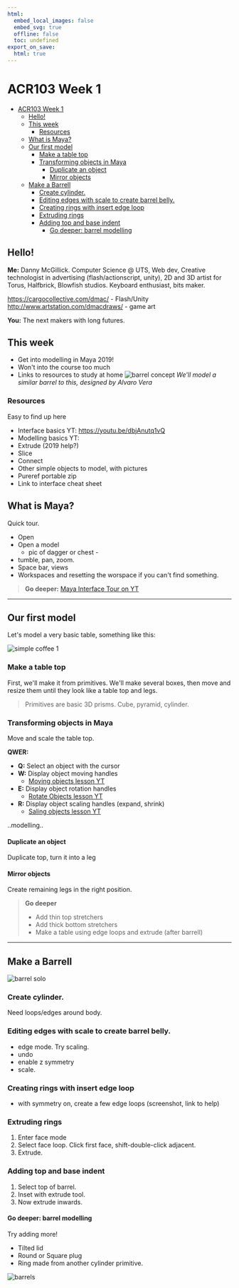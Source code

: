```yaml
---
html:
  embed_local_images: false
  embed_svg: true
  offline: false
  toc: undefined
export_on_save:
  html: true
---
```

# ACR103 Week 1


<!-- @import "[TOC]" {cmd="toc" depthFrom=1 depthTo=6 orderedList=false} -->

<!-- code_chunk_output -->

- [ACR103 Week 1](#acr103-week-1)
  - [Hello!](#hello)
  - [This week](#this-week)
    - [Resources](#resources)
  - [What is Maya?](#what-is-maya)
  - [Our first model](#our-first-model)
    - [Make a table top](#make-a-table-top)
    - [Transforming objects in Maya](#transforming-objects-in-maya)
      - [Duplicate an object](#duplicate-an-object)
      - [Mirror objects](#mirror-objects)
  - [Make a Barrell](#make-a-barrell)
    - [Create cylinder.](#create-cylinder)
    - [Editing edges with scale to create barrel belly.](#editing-edges-with-scale-to-create-barrel-belly)
    - [Creating rings with insert edge loop](#creating-rings-with-insert-edge-loop)
    - [Extruding rings](#extruding-rings)
    - [Adding top and base indent](#adding-top-and-base-indent)
      - [Go deeper: barrel modelling](#go-deeper-barrel-modelling)

<!-- /code_chunk_output -->


## Hello!

**Me:** Danny McGillick. Computer Science @ UTS, Web dev, Creative technologist in advertising (flash/actionscript, unity), 2D and 3D artist for Torus, Halfbrick, Blowfish studios. Keyboard enthusiast, bits maker.

https://cargocollective.com/dmac/ - Flash/Unity 
http://www.artstation.com/dmacdraws/ - game art

**You:** The next makers with long futures.

## This week

* Get into modelling in Maya 2019!
* Won't into the course too much
* Links to resources to study at home
![barrel concept](assets/week1/barrel_simple_solo.jpg)
_We'll model a similar barrel to this, designed by Alvaro Vera_

### Resources

Easy to find up here

* Interface basics YT: https://youtu.be/dbjAnutq1vQ
* Modelling basics YT: 
* Extrude (2019 help?)
* Slice
* Connect
* Other simple objects to model, with pictures
* Pureref portable zip
* Link to interface cheat sheet

## What is Maya?

Quick tour.
* Open
* Open a model
  - pic of dagger or chest -
* tumble, pan, zoom.
* Space bar, views
* Workspaces and resetting the worspace if you can't find something.
  
> **Go deeper:** 
>  [Maya Interface Tour on YT](https://www.youtube.com/watch?v=okaC2_NxPYQ&list=PLD8E5717592CF5C26&index=10)

___

## Our first model

Let's model a very basic table, something like this:

![simple coffee 1](assets/week1/coffee_table_simple_01.jpg)

### Make a table top 
First, we'll make it from primitives. We'll make several boxes, then move and resize them until they look like a table top and legs.

> Primitives are basic 3D prisms. Cube, pyramid, cylinder.

### Transforming objects in Maya
Move and scale the table top.

**QWER:**
* **Q:** Select an object with the cursor
* **W:** Display object moving handles
  - [Moving objects lesson YT](https://www.youtube.com/watch?v=1n89UOtMI_Y&list=PLD8E5717592CF5C26&index=7)
* **E:** Display object rotation handles
  - [Rotate Objects lesson YT](https://www.youtube.com/watch?v=BvsN5GzxoHo&list=PLD8E5717592CF5C26&index=8)
* **R:** Display object scaling handles (expand, shrink)
  - [Saling objects lesson YT](https://www.youtube.com/watch?v=Kmuf2M9Nvp0&list=PLD8E5717592CF5C26&index=9)

..modelling..

#### Duplicate an object
Duplicate top, turn it into a leg

#### Mirror objects
Create remaining legs in the right position.

> **Go deeper**
> * Add thin top stretchers 
> * Add thick bottom stretchers
> * Make a table using edge loops and extrude (after barrell)
  
---

## Make a Barrell

![barrel solo](assets/week1/barrel_simple_solo.jpg)

### Create cylinder.

Need loops/edges around body.

### Editing edges with scale to create barrel belly.
  - edge mode. Try scaling.
  - undo
  - enable z symmetry
  - scale.

### Creating rings with insert edge loop
  - with symmetry on, create a few edge loops
    (screenshot, link to help)

### Extruding rings

1. Enter face mode
2. Select face loop. Click first face, shift-double-click adjacent. 
3. Extrude.

### Adding top and base indent

1. Select top of barrel. 
2. Inset with extrude tool.
3. Now extrude inwards.


#### Go deeper: barrel modelling

Try adding more!
- Tilted lid
- Round or Square plug
- Ring made from another cylinder primitive.

![barrels](assets/week1/barrels_simple.jpg)